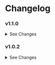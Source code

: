 # Changelog

### v1.1.0

<details><summary>See Changes</summary>

- Added support for colours to be resolved using `var(--my-custom-variable)` in all ✨DER colour fields.

</details>

### v1.0.2

<details><summary>See Changes</summary>

- Fixed issue with orbs/shine not being removed when conditions become false.

</details>

